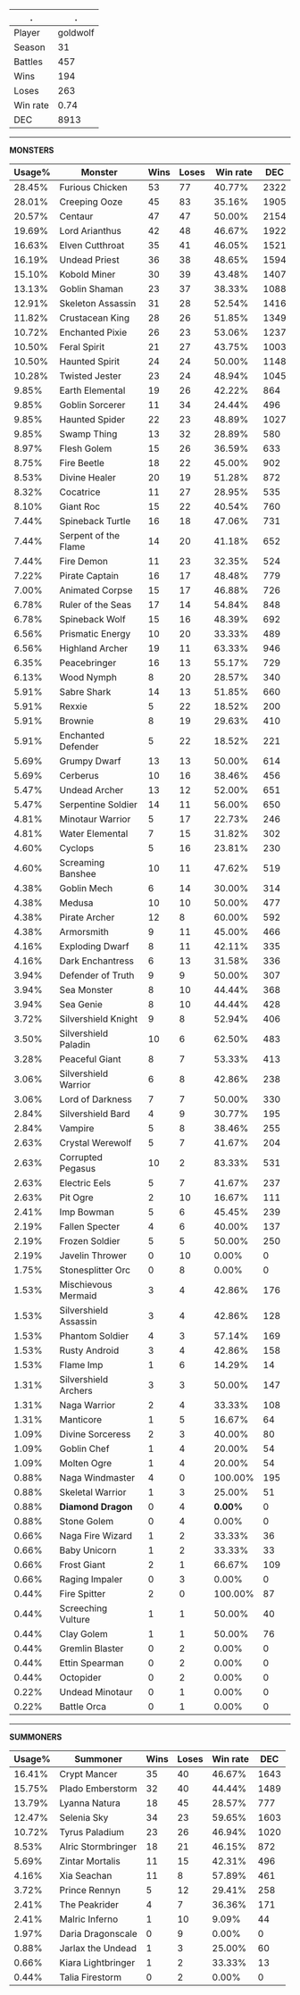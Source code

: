 .|.
|-|-
Player|goldwolf
Season|31
Battles|457
Wins|194
Loses|263
Win rate|0.74
DEC|8913

---
**MONSTERS**

Usage%|Monster|Wins|Loses|Win rate|DEC|
-|-|-|-|-|-|
28.45%|Furious Chicken|53|77|40.77%|2322|
28.01%|Creeping Ooze|45|83|35.16%|1905|
20.57%|Centaur|47|47|50.00%|2154|
19.69%|Lord Arianthus|42|48|46.67%|1922|
16.63%|Elven Cutthroat|35|41|46.05%|1521|
16.19%|Undead Priest|36|38|48.65%|1594|
15.10%|Kobold Miner|30|39|43.48%|1407|
13.13%|Goblin Shaman|23|37|38.33%|1088|
12.91%|Skeleton Assassin|31|28|52.54%|1416|
11.82%|Crustacean King|28|26|51.85%|1349|
10.72%|Enchanted Pixie|26|23|53.06%|1237|
10.50%|Feral Spirit|21|27|43.75%|1003|
10.50%|Haunted Spirit|24|24|50.00%|1148|
10.28%|Twisted Jester|23|24|48.94%|1045|
9.85%|Earth Elemental|19|26|42.22%|864|
9.85%|Goblin Sorcerer|11|34|24.44%|496|
9.85%|Haunted Spider|22|23|48.89%|1027|
9.85%|Swamp Thing|13|32|28.89%|580|
8.97%|Flesh Golem|15|26|36.59%|633|
8.75%|Fire Beetle|18|22|45.00%|902|
8.53%|Divine Healer|20|19|51.28%|872|
8.32%|Cocatrice|11|27|28.95%|535|
8.10%|Giant Roc|15|22|40.54%|760|
7.44%|Spineback Turtle|16|18|47.06%|731|
7.44%|Serpent of the Flame|14|20|41.18%|652|
7.44%|Fire Demon|11|23|32.35%|524|
7.22%|Pirate Captain|16|17|48.48%|779|
7.00%|Animated Corpse|15|17|46.88%|726|
6.78%|Ruler of the Seas|17|14|54.84%|848|
6.78%|Spineback Wolf|15|16|48.39%|692|
6.56%|Prismatic Energy|10|20|33.33%|489|
6.56%|Highland Archer|19|11|63.33%|946|
6.35%|Peacebringer|16|13|55.17%|729|
6.13%|Wood Nymph|8|20|28.57%|340|
5.91%|Sabre Shark|14|13|51.85%|660|
5.91%|Rexxie|5|22|18.52%|200|
5.91%|Brownie|8|19|29.63%|410|
5.91%|Enchanted Defender|5|22|18.52%|221|
5.69%|Grumpy Dwarf|13|13|50.00%|614|
5.69%|Cerberus|10|16|38.46%|456|
5.47%|Undead Archer|13|12|52.00%|651|
5.47%|Serpentine Soldier|14|11|56.00%|650|
4.81%|Minotaur Warrior|5|17|22.73%|246|
4.81%|Water Elemental|7|15|31.82%|302|
4.60%|Cyclops|5|16|23.81%|230|
4.60%|Screaming Banshee|10|11|47.62%|519|
4.38%|Goblin Mech|6|14|30.00%|314|
4.38%|Medusa|10|10|50.00%|477|
4.38%|Pirate Archer|12|8|60.00%|592|
4.38%|Armorsmith|9|11|45.00%|466|
4.16%|Exploding Dwarf|8|11|42.11%|335|
4.16%|Dark Enchantress|6|13|31.58%|336|
3.94%|Defender of Truth|9|9|50.00%|307|
3.94%|Sea Monster|8|10|44.44%|368|
3.94%|Sea Genie|8|10|44.44%|428|
3.72%|Silvershield Knight|9|8|52.94%|406|
3.50%|Silvershield Paladin|10|6|62.50%|483|
3.28%|Peaceful Giant|8|7|53.33%|413|
3.06%|Silvershield Warrior|6|8|42.86%|238|
3.06%|Lord of Darkness|7|7|50.00%|330|
2.84%|Silvershield Bard|4|9|30.77%|195|
2.84%|Vampire|5|8|38.46%|255|
2.63%|Crystal Werewolf|5|7|41.67%|204|
2.63%|Corrupted Pegasus|10|2|83.33%|531|
2.63%|Electric Eels|5|7|41.67%|237|
2.63%|Pit Ogre|2|10|16.67%|111|
2.41%|Imp Bowman|5|6|45.45%|239|
2.19%|Fallen Specter|4|6|40.00%|137|
2.19%|Frozen Soldier|5|5|50.00%|250|
2.19%|Javelin Thrower|0|10|0.00%|0|
1.75%|Stonesplitter Orc|0|8|0.00%|0|
1.53%|Mischievous Mermaid|3|4|42.86%|176|
1.53%|Silvershield Assassin|3|4|42.86%|128|
1.53%|Phantom Soldier|4|3|57.14%|169|
1.53%|Rusty Android|3|4|42.86%|158|
1.53%|Flame Imp|1|6|14.29%|14|
1.31%|Silvershield Archers|3|3|50.00%|147|
1.31%|Naga Warrior|2|4|33.33%|108|
1.31%|Manticore|1|5|16.67%|64|
1.09%|Divine Sorceress|2|3|40.00%|80|
1.09%|Goblin Chef|1|4|20.00%|54|
1.09%|Molten Ogre|1|4|20.00%|54|
0.88%|Naga Windmaster|4|0|100.00%|195|
0.88%|Skeletal Warrior|1|3|25.00%|51|
0.88%|**Diamond Dragon**|0|4|**0.00%**|0|
0.88%|Stone Golem|0|4|0.00%|0|
0.66%|Naga Fire Wizard|1|2|33.33%|36|
0.66%|Baby Unicorn|1|2|33.33%|33|
0.66%|Frost Giant|2|1|66.67%|109|
0.66%|Raging Impaler|0|3|0.00%|0|
0.44%|Fire Spitter|2|0|100.00%|87|
0.44%|Screeching Vulture|1|1|50.00%|40|
0.44%|Clay Golem|1|1|50.00%|76|
0.44%|Gremlin Blaster|0|2|0.00%|0|
0.44%|Ettin Spearman|0|2|0.00%|0|
0.44%|Octopider|0|2|0.00%|0|
0.22%|Undead Minotaur|0|1|0.00%|0|
0.22%|Battle Orca|0|1|0.00%|0|

---
**SUMMONERS**

Usage%|Summoner|Wins|Loses|Win rate|DEC|
-|-|-|-|-|-|
16.41%|Crypt Mancer|35|40|46.67%|1643|
15.75%|Plado Emberstorm|32|40|44.44%|1489|
13.79%|Lyanna Natura|18|45|28.57%|777|
12.47%|Selenia Sky|34|23|59.65%|1603|
10.72%|Tyrus Paladium|23|26|46.94%|1020|
8.53%|Alric Stormbringer|18|21|46.15%|872|
5.69%|Zintar Mortalis|11|15|42.31%|496|
4.16%|Xia Seachan|11|8|57.89%|461|
3.72%|Prince Rennyn|5|12|29.41%|258|
2.41%|The Peakrider|4|7|36.36%|171|
2.41%|Malric Inferno|1|10|9.09%|44|
1.97%|Daria Dragonscale|0|9|0.00%|0|
0.88%|Jarlax the Undead|1|3|25.00%|60|
0.66%|Kiara Lightbringer|1|2|33.33%|13|
0.44%|Talia Firestorm|0|2|0.00%|0|
